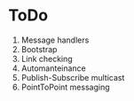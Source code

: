 ToDo
====

1. Message handlers
2. Bootstrap
3. Link checking
4. Automanteinance
5. Publish-Subscribe multicast
6. PointToPoint messaging


